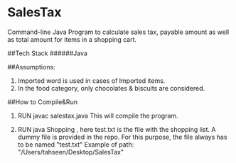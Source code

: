 # SalesTax
Command-line Java Program to calculate sales tax, payable amount as well as total amount for items in a shopping cart.

##Tech Stack
######Java


##Assumptions:
1. Imported word is used in cases of Imported items.
2. In the food category, only chocolates & biscuits are considered. 

##How to Compile&Run
1. RUN javac salestax.java
This will compile the program.

2. RUN java Shopping <path of the folder of the file test.txt>, here test.txt is the file with the shopping list. A dummy file is provided in the repo. For this purpose, the file always has to be named "test.txt"
Example of path: "/Users/tahseen/Desktop/SalesTax" 
